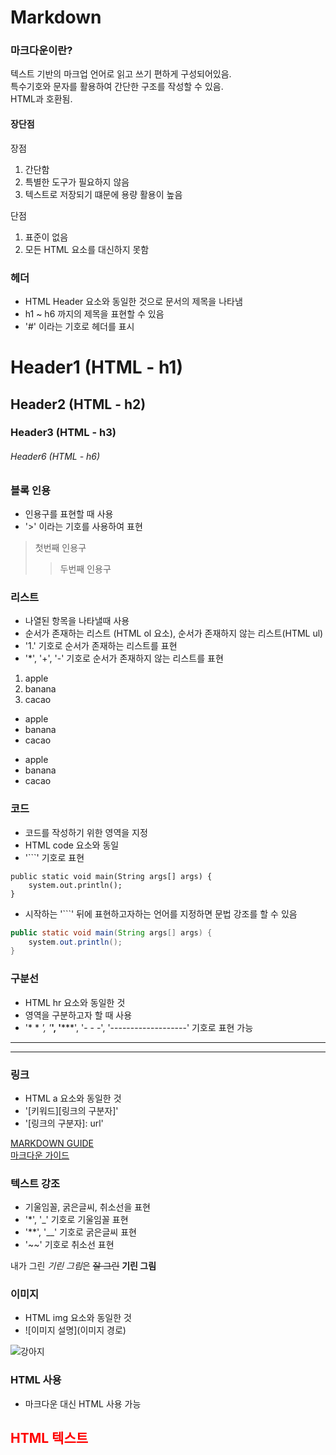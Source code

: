 # Markdown

### 마크다운이란?
텍스트 기반의 마크업 언어로 읽고 쓰기 편하게 구성되어있음.  
특수기호와 문자를 활용하여 간단한 구조를 작성할 수 있음.    
HTML과 호환됨.

#### 장단점
장점
1. 간단함
2. 특별한 도구가 필요하지 않음
3. 텍스트로 저장되기 떄문에 용량 활용이 높음

단점    
1. 표준이 없음
2. 모든 HTML 요소를 대신하지 못함

### 헤더 
- HTML Header 요소와 동일한 것으로 문서의 제목을 나타냄  
- h1 ~ h6 까지의 제목을 표현할 수 있음  
- '#' 이라는 기호로 헤더를 표시
# Header1 (HTML - h1)
## Header2 (HTML - h2)
### Header3 (HTML - h3)
###### Header6 (HTML - h6)

### 블록 인용
- 인용구를 표현할 때 사용
- '>' 이라는 기호를 사용하여 표현

> 첫번째 인용구  
> > 두번째 인용구

### 리스트 
- 나열된 항목을 나타낼때 사용
- 순서가 존재하는 리스트 (HTML ol 요소), 순서가 존재하지 않는 리스트(HTML ul)
- '1.' 기호로 순서가 존재하는 리스트를 표현
- '*', '+', '-' 기호로 순서가 존재하지 않는 리스트를 표현 

1. apple
2. banana
3. cacao

- apple
- banana
- cacao

+ apple
+ banana
+ cacao

### 코드 
- 코드를 작성하기 위한 영역을 지정
- HTML code 요소와 동일
- '```' 기호로 표현

```
public static void main(String args[] args) {
    system.out.println();
} 
```

- 시작하는 '```' 뒤에 표현하고자하는 언어를 지정하면 문법 강조를 할 수 있음

``` java
public static void main(String args[] args) {
    system.out.println();
} 
```

### 구분선 
- HTML hr 요소와 동일한 것
- 영역을 구분하고자 할 때 사용
- '* * *', '***', '*****', '- - -', '-------------------' 기호로 표현 가능
***
- - -

### 링크
- HTML a 요소와 동일한 것
- '[키워드][링크의 구분자]'
- '[링크의 구분자]: url'

[MARKDOWN GUIDE][MARKDOWN GUIDEid]   
[마크다운 가이드][MARKDOWN GUIDEid]

[MARKDOWN GUIDEid]: https://www.markdownguide.org/ "MARKDOWN GUIDE"

### 텍스트 강조
- 기울임꼴, 굵은글씨, 취소선을 표현
- '*', '_' 기호로 기울임꼴 표현
- '**', '__' 기호로 굵은글씨 표현
- '~~' 기호로 취소선 표현

내가 그린 *기린 그림*은 ~~잘 그린~~ **기린 그림**  

### 이미지
- HTML img 요소와 동일한 것
- ![이미지 설명](이미지 경로)

![강아지](https://image.ytn.co.kr/general/jpg/2017/1018/201710181100063682_d.jpg)

### HTML 사용

- 마크다운 대신 HTML 사용 가능

<h2 style="color: red">HTML 텍스트</h2>
